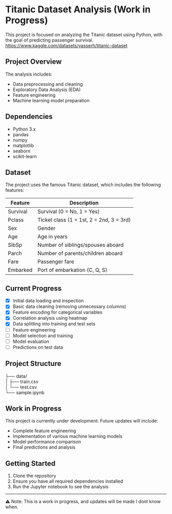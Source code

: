 # Titanic Dataset Analysis (Work in Progress)

This project is focused on analyzing the Titanic dataset using Python, with the goal of predicting passenger survival.
https://www.kaggle.com/datasets/yasserh/titanic-dataset
## Project Overview

The analysis includes:
- Data preprocessing and cleaning
- Exploratory Data Analysis (EDA)
- Feature engineering
- Machine learning model preparation

## Dependencies

- Python 3.x
- pandas
- numpy
- matplotlib
- seaborn
- scikit-learn

## Dataset

The project uses the famous Titanic dataset, which includes the following features:

| Feature   | Description                                     |
|-----------|-------------------------------------------------|
| Survival  | Survival (0 = No, 1 = Yes)                      |
| Pclass    | Ticket class (1 = 1st, 2 = 2nd, 3 = 3rd)       |
| Sex       | Gender                                          |
| Age       | Age in years                                    |
| SibSp     | Number of siblings/spouses aboard               |
| Parch     | Number of parents/children aboard               |
| Fare      | Passenger fare                                  |
| Embarked  | Port of embarkation (C, Q, S)                  |

## Current Progress

- [x] Initial data loading and inspection
- [x] Basic data cleaning (removing unnecessary columns)
- [x] Feature encoding for categorical variables
- [x] Correlation analysis using heatmap
- [x] Data splitting into training and test sets
- [ ] Feature engineering
- [ ] Model selection and training
- [ ] Model evaluation
- [ ] Predictions on test data

## Project Structure
├── data/<br>
│ ├── train.csv <br>
│ └── test.csv <br>
└── sample.ipynb


## Work in Progress

This project is currently under development. Future updates will include:
- Complete feature engineering
- Implementation of various machine learning models
- Model performance comparison
- Final predictions and analysis

## Getting Started

1. Clone the repository
2. Ensure you have all required dependencies installed
3. Run the Jupyter notebook to see the analysis

---
⚠️ Note: This is a work in progress, and updates will be made I dont know when.
